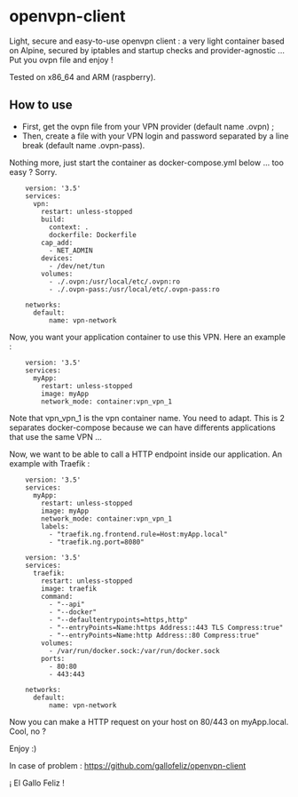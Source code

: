 # openvpn-client

Light, secure and easy-to-use openvpn client : a very light container based on Alpine, secured by iptables and startup checks and
provider-agnostic ... Put you ovpn file and enjoy !

Tested on x86_64 and ARM (raspberry).

## How to use

- First, get the ovpn file from your VPN provider (default name .ovpn) ;
- Then, create a file with your VPN login and password separated by a line break (default name .ovpn-pass).

Nothing more, just start the container as docker-compose.yml below ... too easy ? Sorry.

```
    version: '3.5'
    services:
      vpn:
        restart: unless-stopped
        build:
          context: .
          dockerfile: Dockerfile
        cap_add:
          - NET_ADMIN
        devices:
          - /dev/net/tun
        volumes:
          - ./.ovpn:/usr/local/etc/.ovpn:ro
          - ./.ovpn-pass:/usr/local/etc/.ovpn-pass:ro

    networks:
      default:
          name: vpn-network
```

Now, you want your application container to use this VPN. Here an example :

```
    version: '3.5'
    services:
      myApp:
        restart: unless-stopped
        image: myApp
        network_mode: container:vpn_vpn_1
```

Note that vpn_vpn_1 is the vpn container name. You need to adapt. This is 2 separates docker-compose because we can have differents applications that use
the same VPN ...

Now, we want to be able to call a HTTP endpoint inside our application. An example with Traefik :

```
    version: '3.5'
    services:
      myApp:
        restart: unless-stopped
        image: myApp
        network_mode: container:vpn_vpn_1
        labels:
          - "traefik.ng.frontend.rule=Host:myApp.local"
          - "traefik.ng.port=8080"
```

```
    version: '3.5'
    services:
      traefik:
        restart: unless-stopped
        image: traefik
        command:
          - "--api"
          - "--docker"
          - "--defaultentrypoints=https,http"
          - "--entryPoints=Name:https Address::443 TLS Compress:true"
          - "--entryPoints=Name:http Address::80 Compress:true"
        volumes:
          - /var/run/docker.sock:/var/run/docker.sock
        ports:
          - 80:80
          - 443:443

    networks:
      default:
          name: vpn-network
```

Now you can make a HTTP request on your host on 80/443 on myApp.local. Cool, no ?

Enjoy :)

In case of problem : https://github.com/gallofeliz/openvpn-client

¡ El Gallo Feliz !